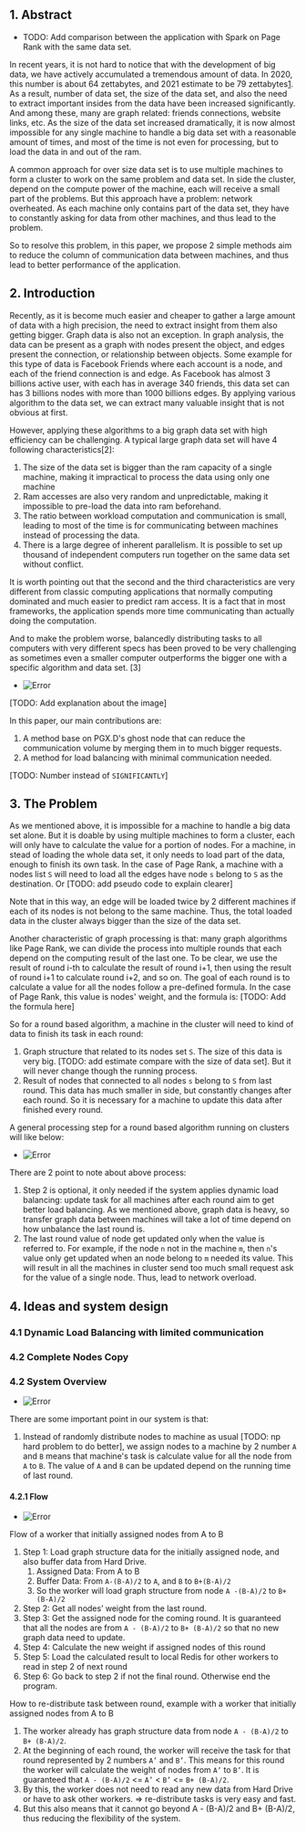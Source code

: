 ## 1. Abstract

+ TODO: Add comparison between the application with Spark on Page Rank with the same data set.

In recent years, it is not hard to notice that with the development of big data, we have actively accumulated a tremendous amount of data. In 2020, this number is about 64 zettabytes, and 2021 estimate to be 79 zettabytes[1]. As a result, number of data set, the size of the data set, and also the need to extract important insides from the data have been increased significantly. And among these, many are graph related: friends connections, website links, etc. As the size of the data set increased dramatically, it is now almost impossible for any single machine to handle a big data set with a reasonable amount of times, and most of the time is not even for processing, but to load the data in and out of the ram.

A common approach for over size data set is to use multiple machines to form a cluster to work on the same problem and data set. In side the cluster, depend on the compute power of the machine, each will receive a small part of the problems. But this approach have a problem: network overheated. As each machine only contains part of the data set, they have to constantly asking for data from other machines, and thus lead to the problem.

So to resolve this problem, in this paper, we propose 2 simple methods aim to reduce the column of communication data between machines, and thus lead to better performance of the application.

[1]: https://www.statista.com/statistics/871513/worldwide-data-created/

## 2. Introduction

Recently, as it is become much easier and cheaper to gather a large amount of data with a high precision, the need to extract insight from them also getting bigger. Graph data is also not an exception. In graph analysis, the data can be present as a graph with nodes present the object, and edges present the connection, or relationship between objects. Some example for this type of data is Facebook Friends where each account is a node, and each of the friend connection is and edge. As Facebook has almost 3 billions active user, with each has in average 340 friends, this data set can has 3 billions nodes with more than 1000 billions edges. By applying various algorithm to the data set, we can extract many valuable insight that is not obvious at first.

However, applying these algorithms to a big graph data set with high efficiency can be challenging. A typical large graph data set will have 4 following characteristics[2]:
  1. The size of the data set is bigger than the ram capacity of a single machine, making it impractical to process the data using only one machine
  2. Ram accesses are also very random and unpredictable, making it impossible to pre-load the data into ram beforehand.
  3. The ratio between workload computation and communication is small, leading to most of the time is for communicating between machines instead of processing the data.
  4. There is a large degree of inherent parallelism. It is possible to set up thousand of independent computers run together on the same data set without conflict. 

It is worth pointing out that the second and the third characteristics are very different from classic computing applications that normally computing dominated and much easier to predict ram access. It is a fact that in most frameworks, the application spends more time communicating than actually doing the computation.

And to make the problem worse, balancedly distributing tasks to all computers with very different specs has been proved to be very challenging as sometimes even a smaller computer outperforms the bigger one with a specific algorithm and data set. [3]

+ ![Error](./images/actual_run_time.png)

[TODO: Add explanation about the image]

In this paper, our main contributions are:

  1. A method base on PGX.D's ghost node that can reduce the communication volume by merging them in to much bigger requests.  
  2. A method for load balancing with minimal communication needed. 

[TODO: Number instead of `SIGNIFICANTLY`]

## 3. The Problem

As we mentioned above, it is impossible for a machine to handle a big data set alone. But it is doable by using multiple machines to form a cluster, each will only have to calculate the value for a portion of nodes. For a machine, in stead of loading the whole data set, it only needs to load part of the data, enough to finish its own task. In the case of Page Rank, a machine with a nodes list `S` will need to load all the edges have node `s` belong to `S` as the destination. Or [TODO: add pseudo code to explain clearer]

Note that in this way, an edge will be loaded twice by 2 different machines if each of its nodes is not belong to the same machine. Thus, the total loaded data in the cluster always bigger than the size of the data set. 

Another characteristic of graph processing is that: many graph algorithms like Page Rank, we can divide the process into multiple rounds that each depend on the computing result of the last one. To be clear, we use the result of round i-th to calculate the result of round i+1, then using the result of round i+1 to calculate round i+2, and so on. The goal of each round is to calculate a value for all the nodes follow a pre-defined formula. In the case of Page Rank, this value is nodes' weight, and the formula is: [TODO: Add the formula here]

So for a round based algorithm, a machine in the cluster will need to kind of data to finish its task in each round:
  1. Graph structure that related to its nodes set `S`. The size of this data is very big. [TODO: add estimate compare with the size of data set]. But it will never change though the running process.
  2. Result of nodes that connected to all nodes `s` belong to `S` from last round. This data has much smaller in side, but constantly changes after each round. So it is necessary for a machine to update this data after finished every round.

A general processing step for a round based algorithm running on clusters will like below:

+ ![Error](./images/normal_round_execution.png)

There are 2 point to note about above process:
  1. Step 2 is optional, it only needed if the system applies dynamic load balancing: update task for all machines after each round aim to get better load balancing. As we mentioned above, graph data is heavy, so transfer graph data between machines will take a lot of time depend on how unbalance the last round is.
  2. The last round value of node get updated only when the value is referred to. For example, if the node `n` not in the machine `m`, then `n`'s value only get updated when an node belong to `m` needed its value. This will result in all the machines in cluster send too much small request ask for the value of a single node. Thus, lead to network overload. 

## 4. Ideas and system design

### 4.1 Dynamic Load Balancing with limited communication

### 4.2 Complete Nodes Copy



### 4.2 System Overview

+ ![Error](./images/4workers.png)

There are some important point in our system is that:

1. Instead of randomly distribute nodes to machine as usual [TODO: np hard problem to do better], we assign nodes to a machine by 2 number `A` and `B` means that machine's task is calculate value for all the node from `A` to `B`. The value of `A` and `B` can be updated depend on the running time of last round.

#### 4.2.1 Flow

+ ![Error](./images/system_design.png)

Flow of a worker that initially assigned nodes from A to B
1. Step 1: Load graph structure data for the initially assigned node, and also buffer data from Hard Drive.
   1. Assigned Data: From A to B    
   2. Buffer Data: From `A-(B-A)/2` to `A`, and `B` to `B+(B-A)/2`
   3. So the worker will load graph structure from node `A -(B-A)/2` to `B+(B-A)/2`
2. Step 2: Get all nodes’ weight from the last round. 
3. Step 3: Get the assigned node for the coming round. It is guaranteed that all the nodes are from `A - (B-A)/2` to `B+ (B-A)/2` so that no new graph data need to update.
4. Step 4: Calculate the new weight if assigned nodes of this round
5. Step 5: Load the calculated result to local Redis for other workers to read in step 2 of next round
6. Step 6: Go back to step 2 if not the final round. Otherwise end the program.

How to re-distribute task between round, example with a worker that initially assigned nodes from A to B
1. The worker already has graph structure data from node `A - (B-A)/2` to `B+ (B-A)/2`. 
2. At the beginning of each round, the worker will receive the task for that round represented by 2 numbers `A’` and `B’`. This means for this round the worker will calculate the weight of nodes from  `A’` to `B’`. It is guaranteed that `A - (B-A)/2` <= `A’` < `B’` <= `B+ (B-A)/2`. 
3. By this, the worker does not need to read any new data from Hard Drive or have to ask other workers.  => re-distribute tasks is very easy and fast.
4. But this also means that it cannot go beyond A - (B-A)/2 and B+ (B-A)/2, thus reducing the flexibility of the system.
